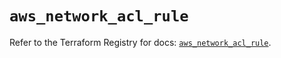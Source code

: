 # `aws_network_acl_rule`

Refer to the Terraform Registry for docs: [`aws_network_acl_rule`](https://registry.terraform.io/providers/hashicorp/aws/3.76.1/docs/resources/network_acl_rule).
